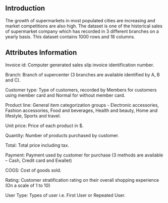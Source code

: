 
 ## Introduction
 The growth of supermarkets in most populated cities are increasing and market competitions are also high. The dataset is one of the historical sales of supermarket company which has recorded in 3 different branches on a yearly basis. This dataset contains 1000 rows and 18 columns.

## Attributes Information
Invoice id: Computer generated sales slip invoice identification number.

Branch: Branch of supercenter (3 branches are available identified by A, B and C).

Customer type: Type of customers, recorded by Members for customers using member card and Normal for without member card.

Product line: General item categorization groups - Electronic accessories, Fashion accessories, Food and beverages, Health and beauty, Home and lifestyle, Sports and travel.

Unit price: Price of each product in $.

Quantity: Number of products purchased by customer.

Total: Total price including tax.

Payment: Payment used by customer for purchase (3 methods are available – Cash, Credit card and Ewallet)

COGS: Cost of goods sold.

Rating: Customer stratification rating on their overall shopping experience (On a scale of 1 to 10)

User Type: Types of user i.e. First User or Repeated User. 
